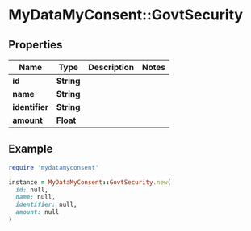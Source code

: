 # MyDataMyConsent::GovtSecurity

## Properties

| Name | Type | Description | Notes |
| ---- | ---- | ----------- | ----- |
| **id** | **String** |  |  |
| **name** | **String** |  |  |
| **identifier** | **String** |  |  |
| **amount** | **Float** |  |  |

## Example

```ruby
require 'mydatamyconsent'

instance = MyDataMyConsent::GovtSecurity.new(
  id: null,
  name: null,
  identifier: null,
  amount: null
)
```

